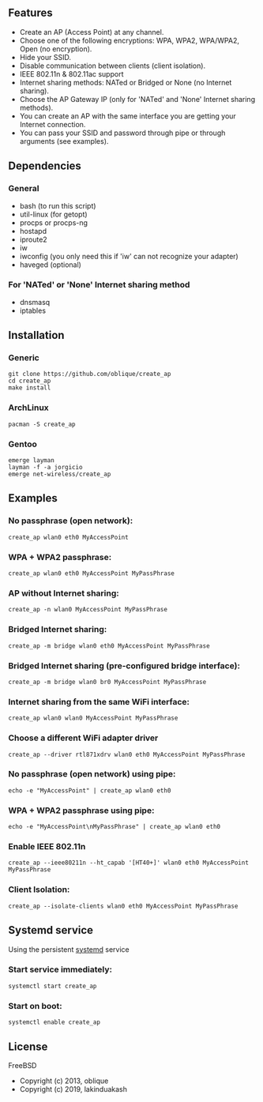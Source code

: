 ## Features
* Create an AP (Access Point) at any channel.
* Choose one of the following encryptions: WPA, WPA2, WPA/WPA2, Open (no encryption).
* Hide your SSID.
* Disable communication between clients (client isolation).
* IEEE 802.11n & 802.11ac support
* Internet sharing methods: NATed or Bridged or None (no Internet sharing).
* Choose the AP Gateway IP (only for 'NATed' and 'None' Internet sharing methods).
* You can create an AP with the same interface you are getting your Internet connection.
* You can pass your SSID and password through pipe or through arguments (see examples).


## Dependencies
### General
* bash (to run this script)
* util-linux (for getopt)
* procps or procps-ng
* hostapd
* iproute2
* iw
* iwconfig (you only need this if 'iw' can not recognize your adapter)
* haveged (optional)

### For 'NATed' or 'None' Internet sharing method
* dnsmasq
* iptables


## Installation
### Generic
    git clone https://github.com/oblique/create_ap
    cd create_ap
    make install

### ArchLinux
    pacman -S create_ap

### Gentoo
    emerge layman
    layman -f -a jorgicio
    emerge net-wireless/create_ap

## Examples
### No passphrase (open network):
    create_ap wlan0 eth0 MyAccessPoint

### WPA + WPA2 passphrase:
    create_ap wlan0 eth0 MyAccessPoint MyPassPhrase

### AP without Internet sharing:
    create_ap -n wlan0 MyAccessPoint MyPassPhrase

### Bridged Internet sharing:
    create_ap -m bridge wlan0 eth0 MyAccessPoint MyPassPhrase

### Bridged Internet sharing (pre-configured bridge interface):
    create_ap -m bridge wlan0 br0 MyAccessPoint MyPassPhrase

### Internet sharing from the same WiFi interface:
    create_ap wlan0 wlan0 MyAccessPoint MyPassPhrase

### Choose a different WiFi adapter driver
    create_ap --driver rtl871xdrv wlan0 eth0 MyAccessPoint MyPassPhrase

### No passphrase (open network) using pipe:
    echo -e "MyAccessPoint" | create_ap wlan0 eth0

### WPA + WPA2 passphrase using pipe:
    echo -e "MyAccessPoint\nMyPassPhrase" | create_ap wlan0 eth0

### Enable IEEE 802.11n
    create_ap --ieee80211n --ht_capab '[HT40+]' wlan0 eth0 MyAccessPoint MyPassPhrase

### Client Isolation:
    create_ap --isolate-clients wlan0 eth0 MyAccessPoint MyPassPhrase

## Systemd service
Using the persistent [systemd](https://wiki.archlinux.org/index.php/systemd#Basic_systemctl_usage) service
### Start service immediately:
    systemctl start create_ap

### Start on boot:
    systemctl enable create_ap


## License
FreeBSD 
- Copyright (c) 2013, oblique
- Copyright (c) 2019, lakinduakash
